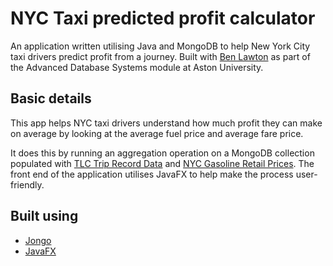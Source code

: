 # NYC Taxi predicted profit calculator
An application written utilising Java and MongoDB to help New York City taxi drivers predict profit from a journey. Built with [Ben Lawton](https://github.com/bltn) as part of the Advanced Database Systems module at Aston University.

## Basic details
This app helps NYC taxi drivers understand how much profit they can make on average by looking at the average fuel price and average fare price. 

It does this by running an aggregation operation on a MongoDB collection populated with [TLC Trip Record Data](https://www1.nyc.gov/site/tlc/about/tlc-trip-record-data.page) and [NYC Gasoline Retail Prices](https://catalog.data.gov/dataset/gasoline-retail-prices-weekly-average-by-region-beginning-2007). The front end of the application utilises JavaFX to help make the process user-friendly.


## Built using
- [Jongo](https://jongo.org/)
- [JavaFX](https://docs.oracle.com/javase/8/javafx/get-started-tutorial/jfx-overview.htm)


